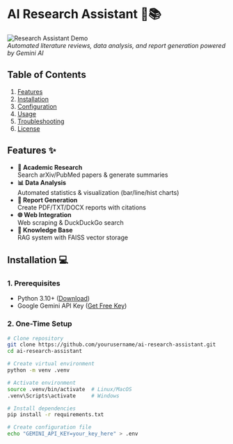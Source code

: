 # AI Research Assistant 🤖📚

![Research Assistant Demo](https://via.placeholder.com/800x400.png?text=Research+Assistant+Demo)  
*Automated literature reviews, data analysis, and report generation powered by Gemini AI*

## Table of Contents
1. [Features](#features-)
2. [Installation](#installation-)
3. [Configuration](#configuration-)
4. [Usage](#usage-)
5. [Troubleshooting](#troubleshooting-)
6. [License](#license-)

## Features ✨
- **📄 Academic Research**  
  Search arXiv/PubMed papers & generate summaries
- **📊 Data Analysis**  
  Automated statistics & visualization (bar/line/hist charts)
- **📑 Report Generation**  
  Create PDF/TXT/DOCX reports with citations
- **🌐 Web Integration**  
  Web scraping & DuckDuckGo search
- **🧠 Knowledge Base**  
  RAG system with FAISS vector storage

## Installation 💻

### 1. Prerequisites
- Python 3.10+ ([Download](https://www.python.org/downloads/))
- Google Gemini API Key ([Get Free Key](https://ai.google.dev/))

### 2. One-Time Setup
```bash
# Clone repository
git clone https://github.com/yourusername/ai-research-assistant.git
cd ai-research-assistant

# Create virtual environment
python -m venv .venv

# Activate environment
source .venv/bin/activate  # Linux/MacOS
.venv\Scripts\activate     # Windows

# Install dependencies
pip install -r requirements.txt

# Create configuration file
echo "GEMINI_API_KEY=your_key_here" > .env